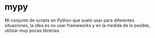 # mypy
Mi conjunto de scripts en Python que suelo usar para diferentes situaciones, la idea es no usar frameworks y en la medida de lo posible, utilizar muy pocas librerìas.
